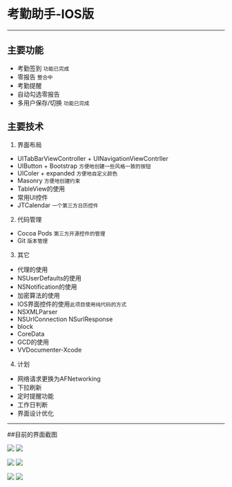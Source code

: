 # 考勤助手-IOS版
---

## 主要功能
 - 考勤签到 `功能已完成`
 - 零报告 `整合中`
 - 考勤提醒
 - 自动勾选零报告
 - 多用户保存/切换 `功能已完成`

## 主要技术
1. 界面布局
  - UITabBarViewController + UINavigationViewContrller
  - UIButton + Bootstrap `方便地创建一些风格一致的按钮`
  - UIColer + expanded `方便地自定义颜色`
  - Masonry `方便地创建约束`
  - TableView的使用
  - 常用UI控件
  - JTCalendar `一个第三方日历控件`
2. 代码管理
 - Cocoa Pods `第三方开源控件的管理`
 - Git `版本管理`
3. 其它
 - 代理的使用
 - NSUserDefaults的使用
 - NSNotification的使用
 - 加密算法的使用
 - IOS界面控件的使用`此项目使用纯代码的方式`
 - NSXMLParser
 - NSUrlConnection NSurlResponse
 - block
 - CoreData
 - GCD的使用
 - VVDocumenter-Xcode
4. 计划
 - 网络请求更换为AFNetworking
 - 下拉刷新
 - 定时提醒功能
 - 工作日判断
 - 界面设计优化
 ---
 
##目前的界面截图
  
 ![](http://77l5l6.com1.z0.glb.clouddn.com/ios_Simulator%20Screen%20Shot%202015年7月21日%20下午10.45.51.png?imageView2/2/w/350/q/90) ![](http://77l5l6.com1.z0.glb.clouddn.com/ios_Simulator%20Screen%20Shot%202015年7月21日%20下午10.46.35.png?imageView2/2/w/350/q/90)
 
 ![](http://77l5l6.com1.z0.glb.clouddn.com/ios_Simulator%20Screen%20Shot%202015年7月21日%20下午10.46.37.png?imageView2/2/w/350/q/90) ![](http://77l5l6.com1.z0.glb.clouddn.com/ios_Simulator%20Screen%20Shot%202015年7月21日%20下午10.46.40.png?imageView2/2/w/350/q/90)
 
 ![](http://77l5l6.com1.z0.glb.clouddn.com/ios_Simulator%20Screen%20Shot%202015年7月21日%20下午10.46.53.png?imageView2/2/w/350/q/90) ![](http://77l5l6.com1.z0.glb.clouddn.com/ios_Simulator%20Screen%20Shot%202015年7月21日%20下午10.47.00.png?imageView2/2/w/350/q/90)
   
 



